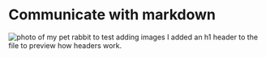 # Communicate with markdown


![photo of my pet rabbit to test adding images](https://github.com/user-attachments/assets/217161b0-83b9-4357-b21c-956b8850d745)
I added an h1 header to the file to preview how headers work.


